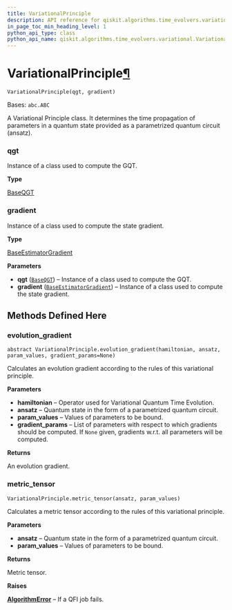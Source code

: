```yaml
---
title: VariationalPrinciple
description: API reference for qiskit.algorithms.time_evolvers.variational.VariationalPrinciple
in_page_toc_min_heading_level: 1
python_api_type: class
python_api_name: qiskit.algorithms.time_evolvers.variational.VariationalPrinciple
---
```


# VariationalPrinciple[¶](#variationalprinciple "Permalink to this headline")

<span id="qiskit.algorithms.time_evolvers.variational.VariationalPrinciple" />

`VariationalPrinciple(qgt, gradient)`

Bases: `abc.ABC`

A Variational Principle class. It determines the time propagation of parameters in a quantum state provided as a parametrized quantum circuit (ansatz).

<span id="qiskit.algorithms.time_evolvers.variational.VariationalPrinciple.qgt" />

### qgt

Instance of a class used to compute the GQT.

**Type**

[BaseQGT](qiskit.algorithms.gradients.BaseQGT "qiskit.algorithms.gradients.BaseQGT")

<span id="qiskit.algorithms.time_evolvers.variational.VariationalPrinciple.gradient" />

### gradient

Instance of a class used to compute the state gradient.

**Type**

[BaseEstimatorGradient](qiskit.algorithms.gradients.BaseEstimatorGradient "qiskit.algorithms.gradients.BaseEstimatorGradient")

**Parameters**

*   **qgt** ([`BaseQGT`](qiskit.algorithms.gradients.BaseQGT "qiskit.algorithms.gradients.base_qgt.BaseQGT")) – Instance of a class used to compute the GQT.
*   **gradient** ([`BaseEstimatorGradient`](qiskit.algorithms.gradients.BaseEstimatorGradient "qiskit.algorithms.gradients.base_estimator_gradient.BaseEstimatorGradient")) – Instance of a class used to compute the state gradient.

## Methods Defined Here

### evolution\_gradient

<span id="qiskit.algorithms.time_evolvers.variational.VariationalPrinciple.evolution_gradient" />

`abstract VariationalPrinciple.evolution_gradient(hamiltonian, ansatz, param_values, gradient_params=None)`

Calculates an evolution gradient according to the rules of this variational principle.

**Parameters**

*   **hamiltonian** – Operator used for Variational Quantum Time Evolution.
*   **ansatz** – Quantum state in the form of a parametrized quantum circuit.
*   **param\_values** – Values of parameters to be bound.
*   **gradient\_params** – List of parameters with respect to which gradients should be computed. If `None` given, gradients w\.r.t. all parameters will be computed.

**Returns**

An evolution gradient.

### metric\_tensor

<span id="qiskit.algorithms.time_evolvers.variational.VariationalPrinciple.metric_tensor" />

`VariationalPrinciple.metric_tensor(ansatz, param_values)`

Calculates a metric tensor according to the rules of this variational principle.

**Parameters**

*   **ansatz** – Quantum state in the form of a parametrized quantum circuit.
*   **param\_values** – Values of parameters to be bound.

**Returns**

Metric tensor.

**Raises**

[**AlgorithmError**](qiskit.algorithms.AlgorithmError "qiskit.algorithms.AlgorithmError") – If a QFI job fails.

